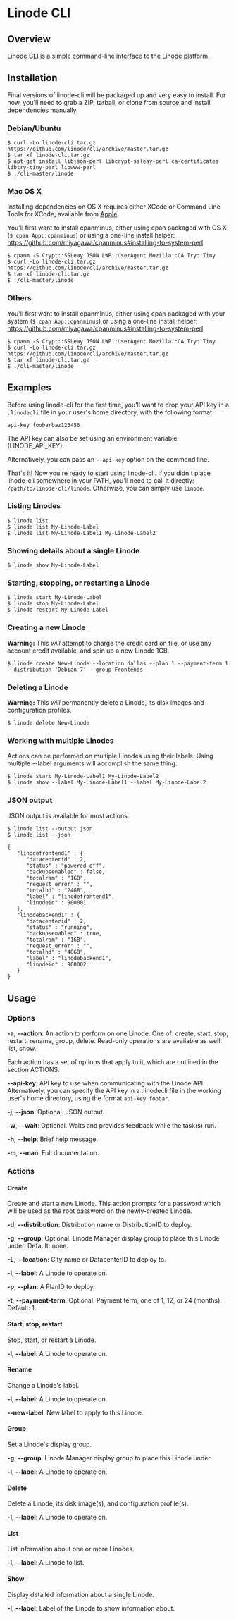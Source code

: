 Linode CLI
==========

## Overview

Linode CLI is a simple command-line interface to the Linode platform.

## Installation

Final versions of linode-cli will be packaged up and very easy to install. For now, you'll need to grab a ZIP, tarball, or clone from source and install dependencies manually.

### Debian/Ubuntu

```
$ curl -Lo linode-cli.tar.gz https://github.com/linode/cli/archive/master.tar.gz
$ tar xf linode-cli.tar.gz
$ apt-get install libjson-perl libcrypt-ssleay-perl ca-certificates libtry-tiny-perl libwww-perl
$ ./cli-master/linode
```

### Mac OS X

Installing dependencies on OS X requires either XCode or Command Line Tools for XCode, available from [Apple](https://developer.apple.com/xcode/).

You'll first want to install cpanminus, either using cpan packaged with OS X (`$ cpan App::cpanminus`) or using a one-line install helper: https://github.com/miyagawa/cpanminus#installing-to-system-perl

```
$ cpanm -S Crypt::SSLeay JSON LWP::UserAgent Mozilla::CA Try::Tiny
$ curl -Lo linode-cli.tar.gz https://github.com/linode/cli/archive/master.tar.gz
$ tar xf linode-cli.tar.gz
$ ./cli-master/linode
```

### Others

You'll first want to install cpanminus, either using cpan packaged with your system (`$ cpan App::cpanminus`) or using a one-line install helper: https://github.com/miyagawa/cpanminus#installing-to-system-perl

```
$ cpanm -S Crypt::SSLeay JSON LWP::UserAgent Mozilla::CA Try::Tiny
$ curl -Lo linode-cli.tar.gz https://github.com/linode/cli/archive/master.tar.gz
$ tar xf linode-cli.tar.gz
$ ./cli-master/linode
```

## Examples

Before using linode-cli for the first time, you'll want to drop your API key in a `.linodecli` file in your user's home directory, with the following format:

```
api-key foobarbaz123456
```

The API key can also be set using an environment variable (LINODE_API_KEY).

Alternatively, you can pass an `--api-key` option on the command line.

That's it! Now you're ready to start using linode-cli. If you didn't place linode-cli somewhere in your PATH, you'll need to call it directly: `/path/to/linode-cli/linode`. Otherwise, you can simply use `linode`.

### Listing Linodes

```
$ linode list
$ linode list My-Linode-Label
$ linode list My-Linode-Label1 My-Linode-Label2
```

### Showing details about a single Linode

```
$ linode show My-Linode-Label
```

### Starting, stopping, or restarting a Linode

```
$ linode start My-Linode-Label
$ linode stop My-Linode-Label
$ linode restart My-Linode-Label
```

### Creating a new Linode

**Warning:** This *will* attempt to charge the credit card on file, or use any account credit available, and spin up a new Linode 1GB.

```
$ linode create New-Linode --location dallas --plan 1 --payment-term 1 --distribution 'Debian 7' --group Frontends
```

### Deleting a Linode

**Warning:** This *will* permanently delete a Linode, its disk images and configuration profiles.

```
$ linode delete New-Linode
```
### Working with multiple Linodes

Actions can be performed on multiple Linodes using their labels.  Using multiple --label arguments will accomplish the same thing.

```
$ linode start My-Linode-Label1 My-Linode-Label2
$ linode show --label My-Linode-Label1 --label My-Linode-Label2
```

### JSON output

JSON output is available for most actions.

```
$ linode list --output json
$ linode list --json
```

```
{
   "linodefrontend1" : {
      "datacenterid" : 2,
      "status" : "powered off",
      "backupsenabled" : false,
      "totalram" : "1GB",
      "request_error" : "",
      "totalhd" : "24GB",
      "label" : "linodefrontend1",
      "linodeid" : 900001
   },
   "linodebackend1" : {
      "datacenterid" : 2,
      "status" : "running",
      "backupsenabled" : true,
      "totalram" : "1GB",
      "request_error" : "",
      "totalhd" : "48GB",
      "label" : "linodebackend1",
      "linodeid" : 900002
   }
}
```

## Usage

### Options

**-a**, **--action**: An action to perform on one Linode. One of: create, start, stop, restart, rename, group, delete. Read-only operations are available as well: list, show.

Each action has a set of options that apply to it, which are outlined in the section ACTIONS.

**--api-key**: API key to use when communicating with the Linode API. Alternatively, you can specify the API key in a .linodecli file in the working user's home directory, using the format `api-key foobar`.

**-j**, **--json**: Optional. JSON output.

**-w**, **--wait**: Optional. Waits and provides feedback while the task(s) run.

**-h**, **--help**: Brief help message.

**-m**, **--man**: Full documentation.

### Actions

#### Create

Create and start a new Linode. This action prompts for a password which will be used as the root password on the newly-created Linode.

**-d**, **--distribution**: Distribution name or DistributionID to deploy.

**-g**, **--group**: Optional. Linode Manager display group to place this Linode under. Default: none.

**-L**, **--location**: City name or DatacenterID to deploy to.

**-l**, **--label**: A Linode to operate on.

**-p**, **--plan**: A PlanID to deploy.

**-t**, **--payment-term**: Optional. Payment term, one of 1, 12, or 24 (months). Default: 1.

#### Start, stop, restart

Stop, start, or restart a Linode.

**-l**, **--label**: A Linode to operate on.

#### Rename

Change a Linode's label.

**-l**, **--label**: A Linode to operate on.

**--new-label**: New label to apply to this Linode.

#### Group

Set a Linode's display group.

**-g**, **--group**: Linode Manager display group to place this Linode under.

**-l**, **--label**: A Linode to operate on.

#### Delete

Delete a Linode, its disk image(s), and configuration profile(s).

**-l**, **--label**: A Linode to operate on.

#### List

List information about one or more Linodes.

**-l**, **--label**: A Linode to list.

#### Show

Display detailed information about a single Linode.

**-l**, **--label**: Label of the Linode to show information about.